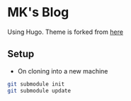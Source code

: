 # MK's Blog

Using Hugo. Theme is forked from [here](https://github.com/eankeen/blog)

## Setup

- On cloning into a new machine
```bash
git submodule init
git submodule update
```

